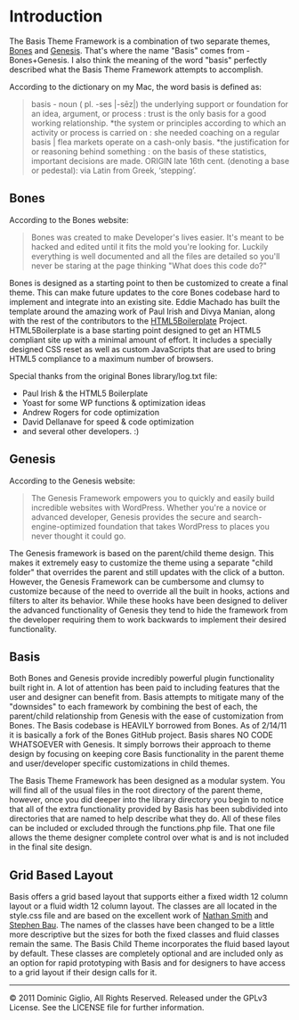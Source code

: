 Introduction
============

The Basis Theme Framework is a combination of two separate themes, [Bones](http://themble.com/bones/) and [Genesis](http://www.studiopress.com/themes/genesis). That's where the name "Basis" comes from - Bones+Genesis. I also think the meaning of the word "basis" perfectly described what the Basis Theme Framework attempts to accomplish.

According to the dictionary on my Mac, the word basis is defined as:

> basis -
> noun ( pl. -ses |-sēz|)
> the underlying support or foundation for an idea, argument, or process : trust is the only basis for a good working relationship.
> *the system or principles according to which an activity or process is carried on : she needed coaching on a regular basis | flea markets operate on a cash-only basis.
> *the justification for or reasoning behind something : on the basis of these statistics, important decisions are made.
> ORIGIN late 16th cent. (denoting a base or pedestal): via Latin from Greek, ‘stepping’.

Bones
-----

According to the Bones website:

> Bones was created to make Developer's lives easier. It's meant to be hacked and edited until it fits the mold you're looking for. Luckily everything is well documented and all the files are detailed so you'll never be staring at the page thinking "What does this code do?"

Bones is designed as a starting point to then be customized to create a final theme. This can make future updates to the core Bones codebase hard to implement and integrate into an existing site. Eddie Machado has built the template around the amazing work of Paul Irish and Divya Manian, along with the rest of the contributors to the [HTML5Boilerplate](http://html5boilerplate.com/) Project. HTML5Boilerplate is a base starting point designed to get an HTML5 compliant site up with a minimal amount of effort. It includes a specially designed CSS reset as well as custom JavaScripts that are used to bring HTML5 compliance to a maximum number of browsers.

Special thanks from the original Bones library/log.txt file:  

* Paul Irish & the HTML5 Boilerplate  
* Yoast for some WP functions & optimization ideas  
* Andrew Rogers for code optimization  
* David Dellanave for speed & code optimization  
* and several other developers. :)  

Genesis
-------

According to the Genesis website:

> The Genesis Framework empowers you to quickly and easily build incredible websites with WordPress. Whether you're a novice or advanced developer, Genesis provides the secure and search-engine-optimized foundation that takes WordPress to places you never thought it could go.

The Genesis framework is based on the parent/child theme design. This makes it extremely easy to customize the theme using a separate "child folder" that overrides the parent and still updates with the click of a button. However, the Genesis Framework can be cumbersome and clumsy to customize because of the need to override all the built in hooks, actions and filters to alter its behavior. While these hooks have been designed to deliver the advanced functionality of Genesis they tend to hide the framework from the developer requiring them to work backwards to implement their desired functionality.

Basis
-----

Both Bones and Genesis provide incredibly powerful plugin functionality built right in. A lot of attention has been paid to including features that the user and designer can benefit from. Basis attempts to mitigate many of the "downsides" to each framework by combining the best of each, the parent/child relationship from Genesis with the ease of customization from Bones. The Basis codebase is HEAVILY borrowed from Bones. As of 2/14/11 it is basically a fork of the Bones GitHub project. Basis shares NO CODE WHATSOEVER with Genesis. It simply borrows their approach to theme design by focusing on keeping core Basis functionality in the parent theme and user/developer specific customizations in child themes.

The Basis Theme Framework has been designed as a modular system. You will find all of the usual files in the root directory of the parent theme, however, once you did deeper into the library directory you begin to notice that all of the extra functionality provided by Basis has been subdivided into directories that are named to help describe what they do. All of these files can be included or excluded through the functions.php file. That one file allows the theme designer complete control over what is and is not included in the final site design.

Grid Based Layout
-----------------

Basis offers a grid based layout that supports either a fixed width 12 column layout or a fluid width 12 column layout. The classes are all located in the style.css file and are based on the excellent work of [Nathan Smith](http://960.gs/) and [Stephen Bau](http://www.designinfluences.com/fluid960gs/). The names of the classes have been changed to be a little more descriptive but the sizes for both the fixed classes and fluid classes remain the same. The Basis Child Theme incorporates the fluid based layout by default. These classes are completely optional and are included only as an option for rapid prototyping with Basis and for designers to have access to a grid layout if their design calls for it.

- - -

&copy; 2011 Dominic Giglio, All Rights Reserved. Released under the GPLv3 License. See the LICENSE file for further information.